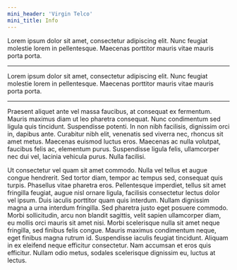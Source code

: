 ```yaml
---
mini_header: 'Virgin Telco'
mini_title: Info
---
```


<!-- header -->
Lorem ipsum dolor sit amet, consectetur adipiscing elit. Nunc feugiat molestie lorem in pellentesque. Maecenas porttitor mauris vitae mauris porta porta.

---
<!-- left -->
Lorem ipsum dolor sit amet, consectetur adipiscing elit. Nunc feugiat molestie lorem in pellentesque. Maecenas porttitor mauris vitae mauris porta porta.

---
<!-- right -->
<p>Praesent aliquet ante vel massa faucibus, at consequat ex fermentum. Mauris maximus diam ut leo pharetra consequat. Nunc condimentum sed ligula quis tincidunt. Suspendisse potenti. In non nibh facilisis, dignissim orci in, dapibus ante. Curabitur nibh elit, venenatis sed viverra nec, rhoncus sit amet metus. Maecenas euismod luctus eros. Maecenas ac nulla volutpat, faucibus felis ac, elementum purus. Suspendisse ligula felis, ullamcorper nec dui vel, lacinia vehicula purus. Nulla facilisi.</p>
<p>Ut consectetur vel quam sit amet commodo. Nulla vel tellus et augue congue hendrerit. Sed tortor diam, tempor ac tempus sed, consequat quis turpis. Phasellus vitae pharetra eros. Pellentesque imperdiet, tellus sit amet fringilla feugiat, augue nisl ornare ligula, facilisis consectetur lectus dolor vel ipsum. Duis iaculis porttitor quam quis interdum. Nullam dignissim magna a urna interdum fringilla. Sed pharetra justo eget posuere commodo. Morbi sollicitudin, arcu non blandit sagittis, velit sapien ullamcorper diam, eu mollis orci mauris sit amet nisi. Morbi scelerisque nulla sit amet neque fringilla, sed finibus felis congue. Mauris maximus condimentum neque, eget finibus magna rutrum id. Suspendisse iaculis feugiat tincidunt. Aliquam in ex eleifend neque efficitur consectetur. Nam accumsan et eros quis efficitur. Nullam odio metus, sodales scelerisque dignissim eu, luctus at lectus.</p>


